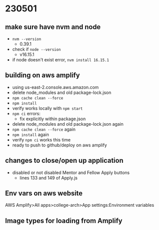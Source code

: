 # 230501
## make sure have nvm and node
- `nvm --version`
    - 0.39.1
- check if `node --version`
    - v16.15.1
- if node doesn't exist error, `nvm install 16.15.1`

## building on aws amplify
- using us-east-2.console.aws.amazon.com
- delete node_modules and old package-lock.json
- `npm cache clean --force`
- `npm install`
- verify works locally with `npm start`
- `npm ci` errors:
    - fix explicitly within package.json
- delete node_modules and old package-lock.json again
- `npm cache clean --force` again
- `npm install` again
- verify `npm ci` works this time
- ready to push to github/deploy on aws amplify

## changes to close/open up application
- disabled or not disabled Mentor and Fellow Apply buttons
    - lines 133 and 149 of Apply.js

## Env vars on aws website
AWS Amplify>All apps>college-arch>App settings:Environment variables

## Image types for loading from Amplify

